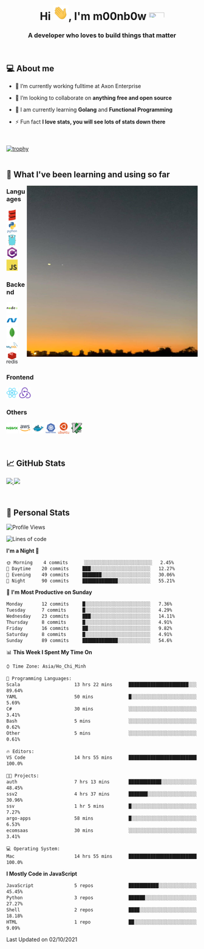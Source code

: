 <h1 align="center">Hi <img src="https://raw.githubusercontent.com/ABSphreak/ABSphreak/master/gifs/Hi.gif" width="40px" />,  I'm m00nb0w <img src="https://media.giphy.com/media/Xf7T7zOwZm9WbHvTap/giphy.gif" width="40px" height="20px"></h1>
<h3 align="center">A developer who loves to build things that matter</h3>

<br/>

## 💻 About me

- 🔭 I’m currently working fulltime at Axon Enterprise 

- 👯 I’m looking to collaborate on **anything free and open source**

- 🧠 I am currently learning **Golang** and **Functional Programming** 

- ⚡ Fun fact **I love stats, you will see lots of stats down there**



<br/><br/>[![trophy](https://github-profile-trophy.vercel.app/?username=m00nb0w&theme=nord&column=7)](https://github.com/ryo-ma/github-profile-trophy)<br/><br/>

## 🔧 What I've been learning and using so far

<img align="right" alt="readme" src="./assets/readme.jpg" width="450" height="450"/>

### Languages
<p align="left">
<img src="https://raw.githubusercontent.com/devicons/devicon/master/icons/scala/scala-original.svg" alt="scala" width="30" height="30" />
<img src="https://raw.githubusercontent.com/devicons/devicon/master/icons/python/python-original-wordmark.svg" alt="python" width="30" height="30" />
<img src="https://raw.githubusercontent.com/devicons/devicon/master/icons/go/go-original.svg" alt="go" width="30" height="30" />
<img src="https://raw.githubusercontent.com/devicons/devicon/master/icons/csharp/csharp-original.svg" alt="csharp" width="30" height="30" />
<img src="https://raw.githubusercontent.com/devicons/devicon/master/icons/javascript/javascript-original.svg" alt="js" width="30" height="30" />
</p>

### Backend
<p align="left">
<img src="https://raw.githubusercontent.com/devicons/devicon/master/icons/nodejs/nodejs-original-wordmark.svg" alt="nodejs" width="30" height="30" />
<img src="https://raw.githubusercontent.com/devicons/devicon/master/icons/dot-net/dot-net-original.svg" alt=".NET" width="30" height="30" />
<img src="https://raw.githubusercontent.com/devicons/devicon/master/icons/mongodb/mongodb-original.svg" alt="mongodb" width="30" height="30" />
<img src="https://raw.githubusercontent.com/devicons/devicon/master/icons/mysql/mysql-original-wordmark.svg" alt="mysql" width="30" height="30" />
<img src="https://raw.githubusercontent.com/devicons/devicon/master/icons/redis/redis-original-wordmark.svg" alt="redis" width="30" height="30" />
</p>

### Frontend
<p align="left">
<img src="https://raw.githubusercontent.com/devicons/devicon/master/icons/react/react-original.svg" alt="react" width="30" height="30" />
<img src="https://raw.githubusercontent.com/devicons/devicon/master/icons/redux/redux-original.svg" alt=".NET" width="30" height="30" />
</p>

### Others
<p align="left">
<img src="https://raw.githubusercontent.com/devicons/devicon/master/icons/nginx/nginx-original.svg" alt="nginx" width="30" height="30" />
<img src="https://raw.githubusercontent.com/github/explore/80688e429a7d4ef2fca1e82350fe8e3517d3494d/topics/aws/aws.png" alt="aws" width="30" height="30" />
<img src="https://raw.githubusercontent.com/devicons/devicon/master/icons/docker/docker-original.svg" alt="Docker" width="30" height="30" />
<img src="https://raw.githubusercontent.com/devicons/devicon/master/icons/kubernetes/kubernetes-plain-wordmark.svg" alt="Kubernetes" width="30" height="30" />
<img src="https://raw.githubusercontent.com/devicons/devicon/master/icons/ubuntu/ubuntu-plain-wordmark.svg" alt="Ubuntu" width="30" height="30" />
<img src="https://raw.githubusercontent.com/devicons/devicon/master/icons/vim/vim-original.svg" alt="Vim" width="30" height="30" />
</p>

<br/>

## 📈 GitHub Stats

<p>
<a href="https://github.com/m00nb0w">
  <img height="180em" src="https://github-readme-stats.vercel.app/api?username=m00nb0w&count_private=true&show_icons=true&include_all_commits=true&theme=darcula" />
  <img height="180em" src="http://github-readme-streak-stats.herokuapp.com?user=m00nb0w&theme=dark" />
</a>
</p>

<br/>

## 💪 Personal Stats
<!--START_SECTION:waka-->
![Profile Views](http://img.shields.io/badge/Profile%20Views-15-blue)

![Lines of code](https://img.shields.io/badge/From%20Hello%20World%20I%27ve%20Written-7.6%20million%20lines%20of%20code-blue)

**I'm a Night 🦉** 

```text
🌞 Morning    4 commits      ░░░░░░░░░░░░░░░░░░░░░░░░░   2.45% 
🌆 Daytime    20 commits     ███░░░░░░░░░░░░░░░░░░░░░░   12.27% 
🌃 Evening    49 commits     ███████░░░░░░░░░░░░░░░░░░   30.06% 
🌙 Night      90 commits     █████████████░░░░░░░░░░░░   55.21%

```
📅 **I'm Most Productive on Sunday** 

```text
Monday       12 commits     █░░░░░░░░░░░░░░░░░░░░░░░░   7.36% 
Tuesday      7 commits      █░░░░░░░░░░░░░░░░░░░░░░░░   4.29% 
Wednesday    23 commits     ███░░░░░░░░░░░░░░░░░░░░░░   14.11% 
Thursday     8 commits      █░░░░░░░░░░░░░░░░░░░░░░░░   4.91% 
Friday       16 commits     ██░░░░░░░░░░░░░░░░░░░░░░░   9.82% 
Saturday     8 commits      █░░░░░░░░░░░░░░░░░░░░░░░░   4.91% 
Sunday       89 commits     █████████████░░░░░░░░░░░░   54.6%

```


📊 **This Week I Spent My Time On** 

```text
⌚︎ Time Zone: Asia/Ho_Chi_Minh

💬 Programming Languages: 
Scala                    13 hrs 22 mins      ██████████████████████░░░   89.64% 
YAML                     50 mins             █░░░░░░░░░░░░░░░░░░░░░░░░   5.69% 
C#                       30 mins             ░░░░░░░░░░░░░░░░░░░░░░░░░   3.41% 
Bash                     5 mins              ░░░░░░░░░░░░░░░░░░░░░░░░░   0.62% 
Other                    5 mins              ░░░░░░░░░░░░░░░░░░░░░░░░░   0.61%

🔥 Editors: 
VS Code                  14 hrs 55 mins      █████████████████████████   100.0%

🐱‍💻 Projects: 
auth                     7 hrs 13 mins       ████████████░░░░░░░░░░░░░   48.45% 
ssv2                     4 hrs 37 mins       ███████░░░░░░░░░░░░░░░░░░   30.96% 
ssv                      1 hr 5 mins         █░░░░░░░░░░░░░░░░░░░░░░░░   7.27% 
argo-apps                58 mins             █░░░░░░░░░░░░░░░░░░░░░░░░   6.53% 
ecomsaas                 30 mins             ░░░░░░░░░░░░░░░░░░░░░░░░░   3.41%

💻 Operating System: 
Mac                      14 hrs 55 mins      █████████████████████████   100.0%

```

**I Mostly Code in JavaScript** 

```text
JavaScript               5 repos             ███████████░░░░░░░░░░░░░░   45.45% 
Python                   3 repos             ██████░░░░░░░░░░░░░░░░░░░   27.27% 
Shell                    2 repos             ████░░░░░░░░░░░░░░░░░░░░░   18.18% 
HTML                     1 repo              ██░░░░░░░░░░░░░░░░░░░░░░░   9.09%

```



 Last Updated on 02/10/2021
<!--END_SECTION:waka-->
